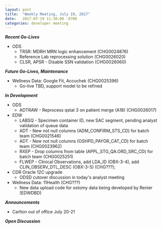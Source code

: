 ```yaml
---
layout: post
title:  "Weekly Meeting, July 19, 2017"
date:   2017-07-19 11:30:00 -0700
categories: developer meeting
---
```

**_Recent Go-Lives_**
* ODS
	* TRSR: MDRH MRN logic enhancement (CHG0024876)
	* Reference Lab reprocessing solution (CHG0026020)
	* CLSR, APSR - Disable SSN validation (CHG0026060)

**_Future Go-Lives, Maintenance_**
* Wellness Data: Google Fit, Accuchek (CHG0025396)
	* Go-live TBD, support model to be refined

**_In Development_**
* ODS
	* ADTRAW - Reprocess qstat 3 on patient merge (A18) (CHG0026017)
* EDW
	* LABSQ - Specimen container ID, new SAC segment, pending analyst validation of queue data
	* ADT -  New not null columns (ADM_CONFIRM_STS_CD) for batch team (CHG0021546)
	* ADT -  New not null columns (OSHPD_PAYOR_CAT_CD) for batch team (CHG0023962)
	* RXEP - Drop columns from table (APPL_STG_QA.ORD_SRC_CD) for batch team (CHG0025251)
	* FLWEP - Clinical Observations, add LDA_ID (OBX-3-4), add CLIN_OBSERV_DTL_DESC (OBX-3-5) (CHG???);
* CDR Oracle 12C upgrade
  * ODSD cutover discussion in today's analyst meeting
* Wellness Data: 11Health (CHG???)
  * New data upload code for ostomy data being developed by Renier (EDWDBD)

**_Announcements_**
* Carlton out of office July 20-21

**_Open Discussion_**
